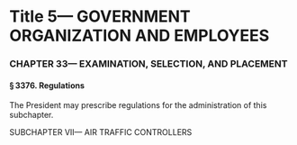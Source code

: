 
# Title 5— GOVERNMENT ORGANIZATION AND EMPLOYEES
### CHAPTER 33— EXAMINATION, SELECTION, AND PLACEMENT
#### § 3376. Regulations

The President may prescribe regulations for the administration of this subchapter.

SUBCHAPTER VII— AIR TRAFFIC CONTROLLERS
